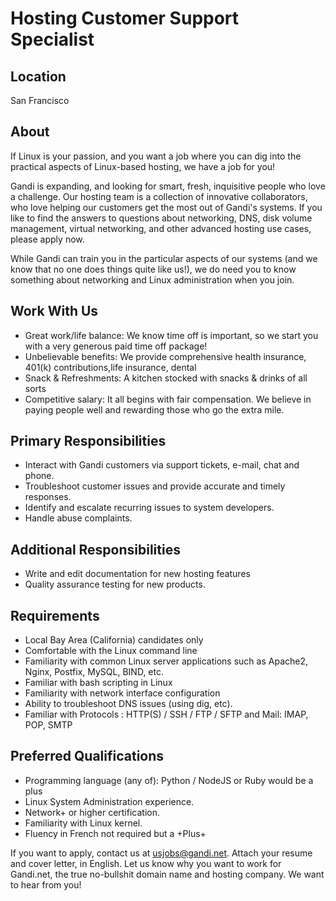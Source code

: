 # Hosting Customer Support Specialist

## Location

San Francisco

## About 

If Linux is your passion, and you want a job where you can dig into the practical aspects of Linux-based hosting, we have a job for you!

Gandi is expanding, and looking for smart, fresh, inquisitive people who love a challenge. Our hosting team is a collection of innovative collaborators, who love helping our customers get the most out of Gandi's systems. If you like to find the answers to questions about networking, DNS, disk volume management, virtual networking, and other advanced hosting use cases, please apply now.
 
While Gandi can train you in the particular aspects of our systems (and we know that no one does things quite like us!), we do need you to know something about networking and Linux administration when you join. 

## Work With Us
* Great work/life balance: We know time off is important, so we start you with a very generous paid time off package!
* Unbelievable benefits: We provide comprehensive health insurance, 401(k) contributions,life insurance, dental
* Snack & Refreshments: A kitchen stocked with snacks & drinks of all sorts
* Competitive salary: It all begins with fair compensation. We believe in paying people well and rewarding those who go the extra mile.

## Primary Responsibilities
* Interact with Gandi customers via support tickets, e-mail, chat and phone.
* Troubleshoot customer issues and provide accurate and timely responses.
* Identify and escalate recurring issues to system developers.
* Handle abuse complaints.


## Additional Responsibilities
* Write and edit documentation for new hosting features
* Quality assurance testing for new products.

## Requirements
* Local Bay Area (California) candidates only
* Comfortable with the Linux command line
* Familiarity with common Linux server applications such as Apache2, Nginx, Postfix, MySQL, BIND, etc.
* Familiar with bash scripting in Linux
* Familiarity with network interface configuration
* Ability to troubleshoot DNS issues (using dig, etc).
* Familiar with Protocols : HTTP(S) / SSH / FTP / SFTP and Mail: IMAP, POP, SMTP

## Preferred Qualifications
* Programming language (any of): Python / NodeJS or Ruby would be a plus
* Linux System Administration experience.
* Network+ or higher certification.
* Familiarity with Linux kernel.
* Fluency in French not required but a +Plus+

If you want to apply, contact us at usjobs@gandi.net. Attach your resume and cover letter, in English. Let us know why you want to work for Gandi.net, the true no-bullshit domain name and hosting company. We want to hear from you!